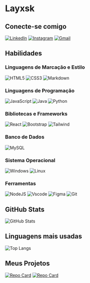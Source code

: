# Layxsk 
## Conecte-se comigo
[![LinkedIn](https://img.shields.io/badge/LinkedIn-0077B5?style=for-the-badge&logo=linkedin&logoColor=white)](https://www.linkedin.com/in/láyzaoli/) 
[![Instagram](https://img.shields.io/badge/-Instagram-%23E4405F?style=for-the-badge&logo=instagram&logoColor=white)](https://www.instagram.com/layxsk/)
[![Gmail](https://img.shields.io/badge/Gmail-333333?style=for-the-badge&logo=gmail&logoColor=red)](mailto:layzaed35@gmail.com)
## Habilidades
### Linguagens de Marcação e Estilo
![HTML5](https://img.shields.io/badge/HTML5-E34F26?style=for-the-badge&logo=html5&logoColor=white)
![CSS3](https://img.shields.io/badge/CSS3-1572B6?style=for-the-badge&logo=css3&logoColor=white)
![Markdown](https://img.shields.io/badge/Markdown-000?style=for-the-badge&logo=markdown)
### Linguagens de Programação
![JavaScript](https://img.shields.io/badge/JavaScript-F7DF1E?style=for-the-badge&logo=javascript&logoColor=black)
![Java](https://img.shields.io/badge/java-%23ED8B00.svg?style=for-the-badge&logo=openjdk&logoColor=white)
![Python](https://img.shields.io/badge/python-3670A0?style=for-the-badge&logo=python&logoColor=ffdd54)
### Bibliotecas e Frameworks
![React](https://img.shields.io/badge/React-20232A?style=for-the-badge&logo=react&logoColor=61DAFB)
![Bootstrap](https://img.shields.io/badge/-boostrap-0D1117?style=for-the-badge&logo=bootstrap&labelColor=0D1117)
![Tailwind](https://img.shields.io/badge/tailwindcss-%2338B2AC.svg?style=for-the-badge&logo=tailwind-css&logoColor=white)
### Banco de Dados
![MySQL](https://img.shields.io/badge/MySQL-00000F?style=for-the-badge&logo=mysql&logoColor=white)
### Sistema Operacional
![Windows](https://img.shields.io/badge/Windows-000?style=for-the-badge&logo=windows&logoColor=2CA5E0)
![Linux](https://img.shields.io/badge/Linux-000?style=for-the-badge&logo=linux&logoColor=FCC624)
### Ferramentas 
![NodeJS](https://img.shields.io/badge/node.js-6DA55F?style=for-the-badge&logo=node.js&logoColor=white)
![Vscode](https://img.shields.io/badge/Vscode-007ACC?style=for-the-badge&logo=visual-studio-code&logoColor=white)
![Figma](https://img.shields.io/badge/Figma-696969?style=for-the-badge&logo=figma&logoColor=figma)
![Git](https://img.shields.io/badge/GIT-E44C30?style=for-the-badge&logo=git&logoColor=white)
## GitHub Stats
![GitHub Stats](https://github-readme-stats.vercel.app/api?username=Layxsk&show_icons=true&hide=contribs,prs&cache_seconds=86400&theme=monokai)
## Linguagens mais usadas 
![Top Langs](https://github-readme-stats-git-masterrstaa-rickstaa.vercel.app/api/top-langs/??username=Layxsk&show_icons=true&hide=contribs,prs&cache_seconds=86400&theme=monokai)
## Meus Projetos
[![Repo Card](https://github-readme-stats.vercel.app/api/pin/?username=Layxsk&repo=Refeicoes-Saudaveis&show_icons=true&hide=contribs,prs&cache_seconds=86400&theme=monokai)](https://github.com/Layxsk/Refeicoes-Saudaveis)
[![Repo Card](https://github-readme-stats.vercel.app/api/pin/?username=Layxsk&repo=FacilHost&show_icons=true&hide=contribs,prs&cache_seconds=86400&theme=monokai)](https://github.com/Layxsk/FacilHost)
